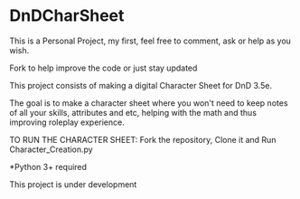 # DnDCharSheet

This is a Personal Project, my first, feel free to comment, ask or help as you wish.

Fork to help improve the code or just stay updated

This project consists of making a digital Character Sheet for DnD 3.5e.

The goal is to make a character sheet where you won't need to keep notes of all your skills, attributes and etc,
helping with the math and thus improving roleplay experience.

TO RUN THE CHARACTER SHEET:
Fork the repository, Clone it and Run Character_Creation.py

*Python 3+ required

This project is under development
